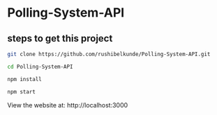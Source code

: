 # Polling-System-API


## steps to get this project

```bash
git clone https://github.com/rushibelkunde/Polling-System-API.git
```
```bash
cd Polling-System-API
```
```bash
npm install
```
```bash
npm start
```

View the website at: http://localhost:3000


